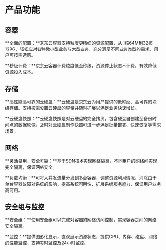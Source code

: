 # **产品功能**

## **容器**

**全面的配置：**京东云容器支持粒度更精细的资源配置，从 1核64M到32核128G，轻松应对各种微小型业务与大型业务，充分满足不同业务类型的需求，用户可按需选购。

**秒级计费：**京东云容器计费粒度低至秒级，资源停止状态不计费，有效降低资源投入成本。

## **存储**

**高性能高可靠的云硬盘：**云硬盘是京东云为用户提供的低时延、高可靠的块级存储。支持按需设置云硬盘的容量并随时扩展以满足业务快速增长。

**云硬盘快照：**云硬盘快照是对云硬盘的完全拷贝，包含硬盘自创建至备份时间点的数据映像，及时对云硬盘制作快照可进一步满足批量部署、快速恢复等需求场景。

## **网络**

**灵活易用，安全可靠：**基于SDN技术实现网络隔离，不同用户的网络间实现完全隔离，保证网络安全。

**负载均衡：**可将大并发流量分发到多台容器，调整资源利用情况，消除由于单台容器故障对系统的影响，提高系统可用性、扩展系统服务能力，保证用户业务高可用。

## **安全组与监控**

**安全组：**使用安全组可以完成对容器的网络访问控制，实现容器之间的网络安全隔离。

**监控：**提供图形化显示，直观展示资源状态，提供CPU、内存、磁盘、网络的性能监控，支持实时监控及24小时监控。